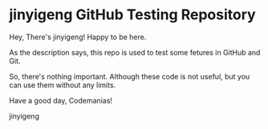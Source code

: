 # jinyigeng GitHub Testing Repository

Hey, There's jinyigeng! Happy to be here.

As the description says, this repo is used to test some fetures in GitHub and Git.

So, there's nothing important. Although these code is not useful, but you can use them without any limits.

Have a good day, Codemanias!

jinyigeng
